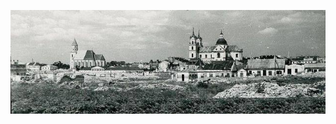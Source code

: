 ![1944][1944]

[1944]: 14520513_1117672591644581_4442898791859629259_n.jpg
[1944-ref]: https://www.facebook.com/photo.php?fbid=1117672591644581&set=p.1117672591644581&type=3&theater
